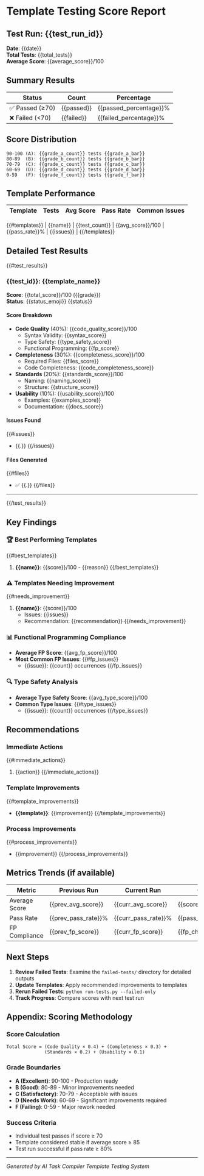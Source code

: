 # Template Testing Score Report

## Test Run: {{test_run_id}}
**Date**: {{date}}  
**Total Tests**: {{total_tests}}  
**Average Score**: {{average_score}}/100

## Summary Results

| Status | Count | Percentage |
|--------|-------|------------|
| ✅ Passed (≥70) | {{passed}} | {{passed_percentage}}% |
| ❌ Failed (<70) | {{failed}} | {{failed_percentage}}% |

## Score Distribution

```
90-100 (A): {{grade_a_count}} tests {{grade_a_bar}}
80-89  (B): {{grade_b_count}} tests {{grade_b_bar}}
70-79  (C): {{grade_c_count}} tests {{grade_c_bar}}
60-69  (D): {{grade_d_count}} tests {{grade_d_bar}}
0-59   (F): {{grade_f_count}} tests {{grade_f_bar}}
```

## Template Performance

| Template | Tests | Avg Score | Pass Rate | Common Issues |
|----------|-------|-----------|-----------|---------------|
{{#templates}}
| {{name}} | {{test_count}} | {{avg_score}}/100 | {{pass_rate}}% | {{issues}} |
{{/templates}}

## Detailed Test Results

{{#test_results}}
### {{test_id}}: {{template_name}}
**Score**: {{total_score}}/100 ({{grade}})  
**Status**: {{status_emoji}} {{status}}

#### Score Breakdown
- **Code Quality** (40%): {{code_quality_score}}/100
  - Syntax Validity: {{syntax_score}}
  - Type Safety: {{type_safety_score}}
  - Functional Programming: {{fp_score}}
- **Completeness** (30%): {{completeness_score}}/100
  - Required Files: {{files_score}}
  - Code Completeness: {{code_completeness_score}}
- **Standards** (20%): {{standards_score}}/100
  - Naming: {{naming_score}}
  - Structure: {{structure_score}}
- **Usability** (10%): {{usability_score}}/100
  - Examples: {{examples_score}}
  - Documentation: {{docs_score}}

#### Issues Found
{{#issues}}
- {{.}}
{{/issues}}

#### Files Generated
{{#files}}
- ✅ {{.}}
{{/files}}

---
{{/test_results}}

## Key Findings

### 🏆 Best Performing Templates
{{#best_templates}}
1. **{{name}}**: {{score}}/100 - {{reason}}
{{/best_templates}}

### ⚠️ Templates Needing Improvement
{{#needs_improvement}}
1. **{{name}}**: {{score}}/100
   - Issues: {{issues}}
   - Recommendation: {{recommendation}}
{{/needs_improvement}}

### 📊 Functional Programming Compliance
- **Average FP Score**: {{avg_fp_score}}/100
- **Most Common FP Issues**:
  {{#fp_issues}}
  - {{issue}}: {{count}} occurrences
  {{/fp_issues}}

### 🔍 Type Safety Analysis
- **Average Type Safety Score**: {{avg_type_score}}/100
- **Common Type Issues**:
  {{#type_issues}}
  - {{issue}}: {{count}} occurrences
  {{/type_issues}}

## Recommendations

### Immediate Actions
{{#immediate_actions}}
1. {{action}}
{{/immediate_actions}}

### Template Improvements
{{#template_improvements}}
- **{{template}}**: {{improvement}}
{{/template_improvements}}

### Process Improvements
{{#process_improvements}}
- {{improvement}}
{{/process_improvements}}

## Metrics Trends (if available)

| Metric | Previous Run | Current Run | Change |
|--------|--------------|-------------|---------|
| Average Score | {{prev_avg_score}} | {{curr_avg_score}} | {{score_change}} |
| Pass Rate | {{prev_pass_rate}}% | {{curr_pass_rate}}% | {{pass_rate_change}} |
| FP Compliance | {{prev_fp_score}} | {{curr_fp_score}} | {{fp_change}} |

## Next Steps

1. **Review Failed Tests**: Examine the `failed-tests/` directory for detailed outputs
2. **Update Templates**: Apply recommended improvements to templates
3. **Rerun Failed Tests**: `python run-tests.py --failed-only`
4. **Track Progress**: Compare scores with next test run

## Appendix: Scoring Methodology

### Score Calculation
```
Total Score = (Code Quality × 0.4) + (Completeness × 0.3) + 
              (Standards × 0.2) + (Usability × 0.1)
```

### Grade Boundaries
- **A (Excellent)**: 90-100 - Production ready
- **B (Good)**: 80-89 - Minor improvements needed
- **C (Satisfactory)**: 70-79 - Acceptable with issues
- **D (Needs Work)**: 60-69 - Significant improvements required
- **F (Failing)**: 0-59 - Major rework needed

### Success Criteria
- Individual test passes if score ≥ 70
- Template considered stable if average score ≥ 85
- Test run successful if pass rate ≥ 80%

---

*Generated by AI Task Compiler Template Testing System*